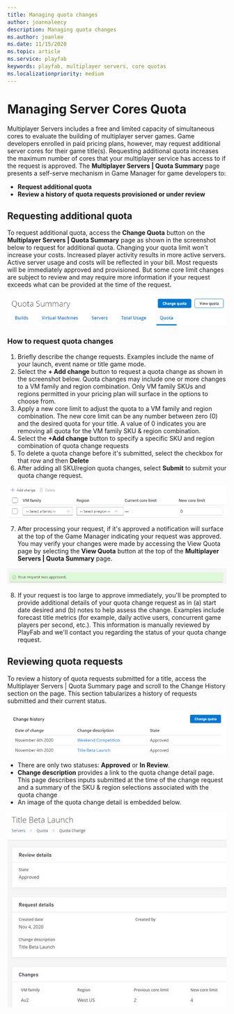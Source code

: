```yaml
---
title: Managing quota changes
author: joannaleecy
description: Managing quota changes
ms.author: joanlee
ms.date: 11/15/2020
ms.topic: article
ms.service: playfab
keywords: playfab, multiplayer servers, core quotas
ms.localizationpriority: medium
---
```


# Managing Server Cores Quota

Multiplayer Servers includes a free and limited capacity of simultaneous cores to evaluate the building of multiplayer server games.  Game developers enrolled in paid pricing plans, however, may request additional server cores for their game title(s).  Requesting additional quota increases the maximum number of cores that your multiplayer service has access to if the request is approved.  The **Multiplayer Servers | Quota Summary** page presents a self-serve mechanism in Game Manager for game developers to:

- **Request additional quota**
- **Review a history of quota requests provisioned or under review**

## Requesting additional quota

To request additional quota, access the **Change Quota** button on the **Multiplayer Servers | Quota Summary** page as shown in the screenshot below to request for additional quota.  Changing your quota limit won't increase your costs. Increased player activity results in more active servers. Active server usage and costs will be reflected in your bill.  Most requests will be immediately approved and provisioned.  But some core limit changes are subject to review and may require more information if your request exceeds what can be provided at the time of the request.

![Quota Summary](media/quota-summary-header.png)

### How to request quota changes

1. Briefly describe the change requests.  Examples include the name of your launch, event name or title game mode.
2. Select the **+ Add change** button to request a quota change as shown in the screenshot below.  Quota changes may include one or more changes to a VM family and region combination.  Only VM family SKUs and regions permitted in your pricing plan will surface in the options to choose from.
3. Apply a new core limit to adjust the quota to a VM family and region combination.  The new core limit can be any number between zero (0) and the desired quota for your title.  A value of 0 indicates you are removing all quota for the VM family SKU & region combination.
4. Select the **+Add change** button to specify a specific SKU and region combination of quota change requests
5. To delete a quota change before it's submitted, select the checkbox for that row and then **Delete**
6. After adding all SKU/region quota changes, select **Submit** to submit your quota change request.

![Quota Change Properties](media/quota-change-properties.png)

7. After processing your request, if it's approved a notification will surface at the top of the Game Manager indicating your request was approved.  You may verify your changes were made by accessing the View Quota page by selecting the **View Quota** button at the top of the **Multiplayer Servers | Quota Summary** page.

![Quota Notice Approval](media/quota-notice-approval.png)

8. If your request is too large to approve immediately, you'll be prompted to provide additional details of your quota change request as in (a) start date desired and (b) notes to help assess the change.  Examples include forecast title metrics (for example, daily active users, concurrent game players per second, etc.).  This information is manually reviewed by PlayFab and we'll contact you regarding the status of your quota change request.

## Reviewing quota requests

To review a history of quota requests submitted for a title, access the Multiplayer Servers | Quota Summary page and scroll to the Change History section on the page.  This section tabularizes a history of requests submitted and their current status.  

![Quota Change History](media/quota-change-history.png)

- There are only two statuses: **Approved** or **In Review**.  
- **Change description** provides a link to the quota change detail page. This page describes inputs submitted at the time of the change request and a summary of the SKU & region selections associated with the quota change
- An image of the quota change detail is embedded below.

![Quota Change Details](media/quota-change-details.png)

